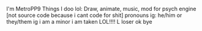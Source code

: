I'm MetroPP9
Things I doo lol: Draw, animate, music, mod for psych engine [not source code because i cant code for shit]
pronouns ig: he/him or they/them ig
i am a minor
i am taken LOL!!!! L loser
ok bye
